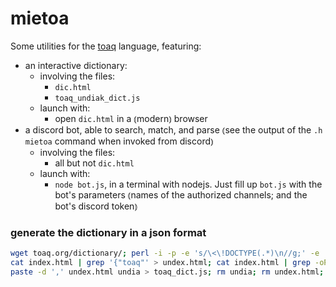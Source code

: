 # mietoa
Some utilities for the [toaq](http://toaq.org) language, featuring:
+ an interactive dictionary:
  + involving the files:
    + `dic.html`
    + `toaq_undiak_dict.js`
  + launch with:
    + open `dic.html` in a ⦅modern⦆ browser
+ a discord bot, able to search, match, and parse ⦅see the output of the `.h mietoa` command when invoked from discord⦆
  + involving the files:
    + all but not `dic.html`
  + launch with:
    + `node bot.js`, in a terminal with nodejs. Just fill up `bot.js` with the bot's parameters ⦅names of the authorized channels; and the bot's discord token⦆

### generate the dictionary in a json format
```bash
wget toaq.org/dictionary/; perl -i -p -e 's/\<\!DOCTYPE(.*)\n//g;' -e 's?<tr><td>(.*)</td><td><em>(.*)</td></tr><tr><td>(.*)</td></tr>?\{toaq:$1,t_en:$2,d_en:$3?g;' -e 's/\"/\\"/g;' -e 's/\{toaq:(.*),t_en:(.*),d_en:(.*)/\{"toaq":"$1","t_en":"$2","d_en":"$3"/g;' index.html;
cat index.html | grep '{"toaq"' > undex.html; cat index.html | grep -oP '{"toaq":.*,"t_en"' | sed -E 's/[áàâāãǎả]/a/g;s/[éèêēẽěẻ]/e/g;s/[íìîīĩǐỉ]/i/g;s/[óòôōõǒỏ]/o/g;s/[úùûūũǔủ]/u/g;s/\{\"toaq\"\:/\"toaq_undia\":/g;s/",".*/"\},/g;' > undia;
paste -d ',' undex.html undia > toaq_dict.js; rm undia; rm undex.html; rm index.html; perl -i -p -e 'print "data = [\n" if $. == 1' toaq_dict.js; echo "]" >> toaq_dict.js; perl -i -p -e 's/\r\",\"/\",\"/g;' toaq_dict.js
```
